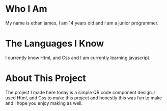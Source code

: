 # Who I Am
My name is ethan james, I am 14 years old and I am a junior programmer.

# The Languages I Know
I currently know Html, and Css and I am currently learning javascript.

# About This Project

The project I made here today is a simple QR code component design. I used Html, and Css to make this project and honestly this was fun to make and i hope you enjoy making as well.